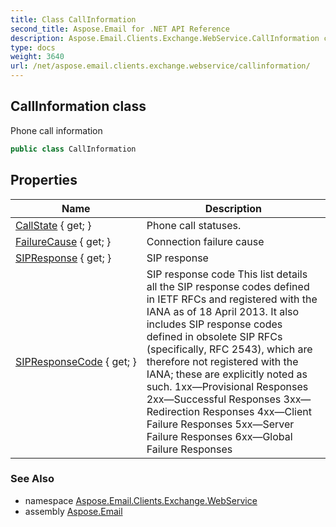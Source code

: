 ```yaml
---
title: Class CallInformation
second_title: Aspose.Email for .NET API Reference
description: Aspose.Email.Clients.Exchange.WebService.CallInformation class. Phone call information
type: docs
weight: 3640
url: /net/aspose.email.clients.exchange.webservice/callinformation/
---
```

## CallInformation class

Phone call information

```csharp
public class CallInformation
```

## Properties

| Name | Description |
| --- | --- |
| [CallState](../../aspose.email.clients.exchange.webservice/callinformation/callstate/) { get; } | Phone call statuses. |
| [FailureCause](../../aspose.email.clients.exchange.webservice/callinformation/failurecause/) { get; } | Connection failure cause |
| [SIPResponse](../../aspose.email.clients.exchange.webservice/callinformation/sipresponse/) { get; } | SIP response |
| [SIPResponseCode](../../aspose.email.clients.exchange.webservice/callinformation/sipresponsecode/) { get; } | SIP response code This list details all the SIP response codes defined in IETF RFCs and registered with the IANA as of 18 April 2013. It also includes SIP response codes defined in obsolete SIP RFCs (specifically, RFC 2543), which are therefore not registered with the IANA; these are explicitly noted as such. 1xx—Provisional Responses 2xx—Successful Responses 3xx—Redirection Responses 4xx—Client Failure Responses 5xx—Server Failure Responses 6xx—Global Failure Responses |

### See Also

* namespace [Aspose.Email.Clients.Exchange.WebService](../../aspose.email.clients.exchange.webservice/)
* assembly [Aspose.Email](../../)


